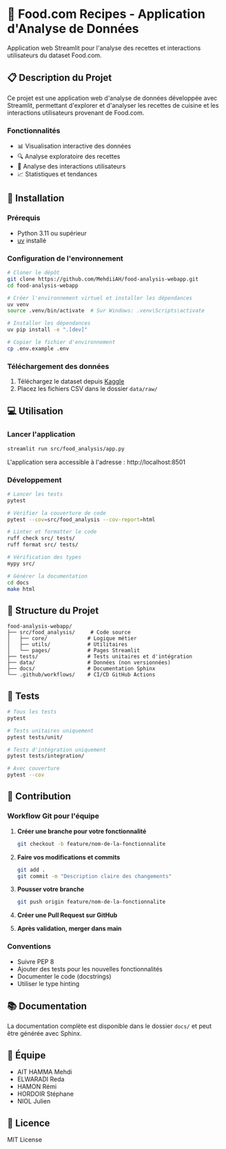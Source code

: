 # 🍳 Food.com Recipes - Application d'Analyse de Données

Application web Streamlit pour l'analyse des recettes et interactions utilisateurs du dataset Food.com.

## 📋 Description du Projet

Ce projet est une application web d'analyse de données développée avec Streamlit, permettant d'explorer et d'analyser les recettes de cuisine et les interactions utilisateurs provenant de Food.com.

### Fonctionnalités

- 📊 Visualisation interactive des données
- 🔍 Analyse exploratoire des recettes
- 👥 Analyse des interactions utilisateurs
- 📈 Statistiques et tendances

## 🚀 Installation

### Prérequis

- Python 3.11 ou supérieur
- [uv](https://github.com/astral-sh/uv) installé

### Configuration de l'environnement

```bash
# Cloner le dépôt
git clone https://github.com/MehdiiAH/food-analysis-webapp.git
cd food-analysis-webapp

# Créer l'environnement virtuel et installer les dépendances
uv venv
source .venv/bin/activate  # Sur Windows: .venv\Scripts\activate

# Installer les dépendances
uv pip install -e ".[dev]"

# Copier le fichier d'environnement
cp .env.example .env
```

### Téléchargement des données

1. Téléchargez le dataset depuis [Kaggle](https://www.kaggle.com/datasets/shuyangli94/food-com-recipes-and-user-interactions)
2. Placez les fichiers CSV dans le dossier `data/raw/`

## 💻 Utilisation

### Lancer l'application

```bash
streamlit run src/food_analysis/app.py
```

L'application sera accessible à l'adresse : http://localhost:8501

### Développement

```bash
# Lancer les tests
pytest

# Vérifier la couverture de code
pytest --cov=src/food_analysis --cov-report=html

# Linter et formatter le code
ruff check src/ tests/
ruff format src/ tests/

# Vérification des types
mypy src/

# Générer la documentation
cd docs
make html
```

## 📁 Structure du Projet

```
food-analysis-webapp/
├── src/food_analysis/     # Code source
│   ├── core/             # Logique métier
│   ├── utils/            # Utilitaires
│   └── pages/            # Pages Streamlit
├── tests/                # Tests unitaires et d'intégration
├── data/                 # Données (non versionnées)
├── docs/                 # Documentation Sphinx
└── .github/workflows/    # CI/CD GitHub Actions
```

## 🧪 Tests

```bash
# Tous les tests
pytest

# Tests unitaires uniquement
pytest tests/unit/

# Tests d'intégration uniquement
pytest tests/integration/

# Avec couverture
pytest --cov
```

## 🤝 Contribution

### Workflow Git pour l'équipe

1. **Créer une branche pour votre fonctionnalité**
   ```bash
   git checkout -b feature/nom-de-la-fonctionnalite
   ```

2. **Faire vos modifications et commits**
   ```bash
   git add .
   git commit -m "Description claire des changements"
   ```

3. **Pousser votre branche**
   ```bash
   git push origin feature/nom-de-la-fonctionnalite
   ```

4. **Créer une Pull Request sur GitHub**

5. **Après validation, merger dans main**

### Conventions

- Suivre PEP 8
- Ajouter des tests pour les nouvelles fonctionnalités
- Documenter le code (docstrings)
- Utiliser le type hinting

## 📚 Documentation

La documentation complète est disponible dans le dossier `docs/` et peut être générée avec Sphinx.

## 👥 Équipe

- AIT HAMMA Mehdi
- ELWARADI Reda
- HAMON Rémi
- HORDOIR Stéphane
- NIOL Julien

## 📄 Licence

MIT License